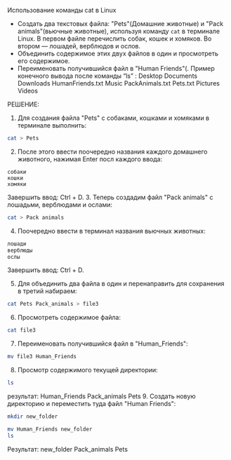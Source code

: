 Использование команды cat в Linux
   - Создать два текстовых файла: "Pets"(Домашние животные) и "Pack animals"(вьючные животные), используя команду `cat` в терминале Linux. В первом файле перечислить собак, кошек и хомяков. Во втором — лошадей, верблюдов и ослов.
   - Объединить содержимое этих двух файлов в один и просмотреть его содержимое.
   - Переименовать получившийся файл в "Human Friends"(.
Пример конечного вывода после команды “ls” :
Desktop Documents Downloads  HumanFriends.txt  Music  PackAnimals.txt  Pets.txt  Pictures  Videos


РЕШЕНИЕ:
1. Для создания файла "Pets" с собаками, кошками и хомяками в терминале выполнить:
```bash
cat > Pets
```
2. После этого ввести поочередно названия каждого домашнего животного, нажимая Enter посл каждого ввода:
```
собаки
кошки
хомяки
```
Завершить ввод: Ctrl + D.
3. Теперь создадим файл "Pack animals" с лошадьми, верблюдами и ослами:
```bash
cat > Pack animals
```

4. Поочередно ввести в терминал названия вьючных животных:
```bash
лошади
верблюды
ослы
```
Завершить ввод: Ctrl + D.

5. Для объединить два файла в один и перенаправить для сохранения в третий набираем:
```bash
cat Pets Pack_animals > file3

```
6. Просмотреть содержимое файла:
```bash
cat file3
```
7. Переименовать получившийся файл в "Human_Friends":
```bash
mv file3 Human_Friends
```
8. Просмотр содержимого текущей директории:
```bash
ls
```
результат: Human_Friends  Pack_animals  Pets
9. Создать новую директорию и переместить туда файл "Human Friends":
```bash
mkdir new_folder

mv Human_Friends new_folder
ls
```
Результат:
new_folder  Pack_animals  Pets
